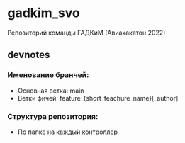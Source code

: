 # gadkim_svo
Репозиторий команды ГАДКиМ (Авиахакатон 2022)

## devnotes
### Именование бранчей:
- Основная ветка: main
- Ветки фичей: feature_{short_feachure_name}[_author]

### Структура репозитория:
- По папке на каждый контроллер
